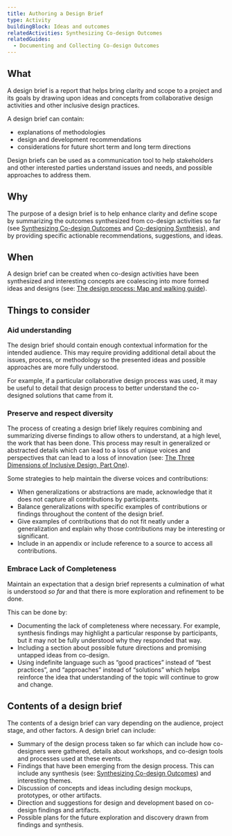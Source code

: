 ```yaml
---
title: Authoring a Design Brief
type: Activity
buildingBlock: Ideas and outcomes
relatedActivities: Synthesizing Co-design Outcomes
relatedGuides:
  - Documenting and Collecting Co-design Outcomes
---
```

## What
A design brief is a report that helps bring clarity and scope to a project and
its goals by drawing upon ideas and concepts from collaborative design
activities and other inclusive design practices.

A design brief can contain:
* explanations of methodologies
* design and development recommendations
* considerations for future short term and long term directions

Design briefs can be used as a communication tool to help stakeholders and other
interested parties understand issues and needs, and possible approaches to
address them.

## Why
The purpose of a design brief is to help enhance clarity and define scope by
summarizing the outcomes synthesized from co-design activities so far (see
[Synthesizing Co-design Outcomes](/resources/synthesizing-co-design-outcomes)
and [Co-designing Synthesis](/resources/co-designing-synthesis)), and by
providing specific actionable recommendations, suggestions, and ideas.

## When
A design brief can be created when co-design activities have been synthesized
and interesting concepts are coalescing into more formed ideas and designs (see:
[The design process: Map and walking guide](/design-process)).

## Things to consider

### Aid understanding
The design brief should contain enough contextual information for the intended
audience. This may require providing additional detail about the issues,
process, or methodology so the presented ideas and possible approaches are more
fully understood.

For example, if a particular collaborative design process was used, it may be
useful to detail that design process to better understand the co-designed
solutions that came from it.

### Preserve and respect diversity
The process of creating a design brief likely requires combining and summarizing
diverse findings to allow others to understand, at a high level, the work that
has been done. This process may result in generalized or abstracted details
which can lead to a loss of unique voices and perspectives that can lead to a
loss of innovation (see: [The Three Dimensions of Inclusive Design, Part One](https://idrc.ocadu.ca/ideas/the-three-dimensions-of-inclusive-design-part-one/)).

Some strategies to help maintain the diverse voices and contributions:
* When generalizations or abstractions are made, acknowledge that it does not
  capture all contributions by participants.
* Balance generalizations with specific examples of contributions or findings
  throughout the content of the design brief.
* Give examples of contributions that do not fit neatly under a generalization
  and explain why those contributions may be interesting or significant.
* Include in an appendix or include reference to a source to access all
  contributions.

### Embrace Lack of Completeness
Maintain an expectation that a design brief represents a culmination of what is
understood _so far_ and that there is more exploration and refinement to be
done.

This can be done by:
* Documenting the lack of completeness where necessary. For example, synthesis
  findings may highlight a particular response by participants, but it may not
  be fully understood why they responded that way.
* Including a section about possible future directions and promising untapped
  ideas from co-design.
* Using indefinite language such as “good practices” instead of “best
  practices”, and “approaches” instead of “solutions” which helps reinforce the
  idea that understanding of the topic will continue to grow and change.

## Contents of a design brief
The contents of a design brief can vary depending on the audience, project
stage, and other factors. A design brief can include:

* Summary of the design process taken so far which can include how co-designers
  were gathered, details about workshops, and co-design tools and processes used
  at these events.
* Findings that have been emerging from the design process. This can include any
  synthesis (see: [Synthesizing Co-design Outcomes](/resources/synthesizing-co-design-outcomes)) and interesting
  themes.
* Discussion of concepts and ideas including design mockups, prototypes, or
  other artifacts.
* Direction and suggestions for design and development based on co-design
  findings and artifacts.
* Possible plans for the future exploration and discovery drawn from findings
  and synthesis.